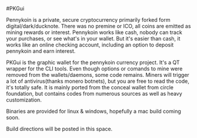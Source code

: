 #PKGui



 
 Pennykoin is a private, secure cryptocurrency primarily forked form digital/dark/ducknote. There was no premine or ICO, all coins are emitted as mining rewards or interest. Pennykoin works like cash, nobody can track your purchases, or see what's in your wallet. But it's easier than cash, it works like an online checking account, including an option to deposit pennykoin and earn interest.
  
  
  PKGui is the graphic wallet for the pennykoin currency project. It's a QT wrapper for the CLI tools.  Even though options or comands to mine were removed from the wallets/daemons, some code remains. Miners will trigger a lot of antivirus(thanks monero botnets), but you are free to read the code, it's totally safe. It is mainly ported from the conceal wallet from circle foundation, but contains codes from numerous sources as well as heavy customization.

   Binaries are provided for linux & windows, hopefully a mac build coming soon. 
   
   
   
   Build directions will be posted in this space.
